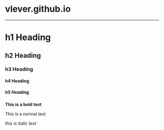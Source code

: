 # vlever.github.io
______________________

# h1 Heading
## h2 Heading
### h3 Heading
#### h4 Heading
##### h5 Heading

**This is a bold text**

This is a normal text

_this is italic text_


